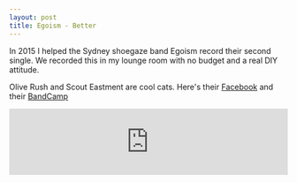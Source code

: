 ```yaml
---
layout: post
title: Egoism - Better
---
```


In 2015 I helped the Sydney shoegaze band Egoism record their second single. We recorded this in my lounge room with no budget and a real DIY attitude.

Olive Rush and Scout Eastment are cool cats. Here's their [Facebook](https://www.facebook.com/egoness/) and their [BandCamp](https://egomusictime.bandcamp.com/)

<iframe style="border: 0; width: 100%; height: 120px;" src="https://bandcamp.com/EmbeddedPlayer/track=2405503946/size=large/bgcol=ffffff/linkcol=0687f5/tracklist=false/artwork=small/transparent=true/" seamless><a href="http://egomusictime.bandcamp.com/track/better">Better by EGOISM</a></iframe>
